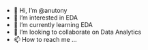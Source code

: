 - 👋 Hi, I’m @anutony
- 👀 I’m interested in EDA
- 🌱 I’m currently learning EDA
- 💞️ I’m looking to collaborate on Data Analytics
- 📫 How to reach me ...

<!---
anutony/anutony is a ✨ special ✨ repository because its `README.md` (this file) appears on your GitHub profile.
You can click the Preview link to take a look at your changes.
--->
